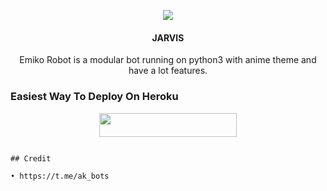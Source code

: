 <p align="center">
  <img src="https://te.legra.ph/file/d2b22a1ed9059bd9c00e7.jpg">
</p>

<h4><p align="center"> JARVIS </p></h4>

<p align="center">Emiko Robot is a modular bot running on python3 with anime theme and have a lot features.</p>


### Easiest Way To Deploy On Heroku 

<p align="center"><a href="https://heroku.com/deploy?template=https://github.com/aksbot/EmikoRobot"> <img src="https://img.shields.io/badge/Deploy%20To%20Heroku-blue?style=for-the-badge&logo=heroku" width="220" height="38.45"/></a></p>

```

## Credit 

• https://t.me/ak_bots
